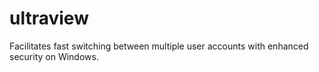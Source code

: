 # ultraview
Facilitates fast switching between multiple user accounts with enhanced security on Windows.
